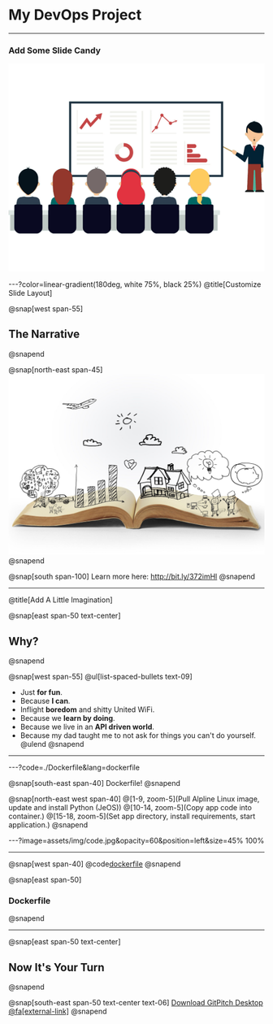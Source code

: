 # My **DevOps** Project

---

### Add Some Slide Candy

![IMAGE](assets/img/presentation.png)

---?color=linear-gradient(180deg, white 75%, black 25%)
@title[Customize Slide Layout]

@snap[west span-55]
## The Narrative
@snapend

@snap[north-east span-45]
![IMAGE](assets/img/narrative.jpg)
@snapend

@snap[south span-100]
Learn more here: http://bit.ly/372imHl
@snapend

---
@title[Add A Little Imagination]

@snap[east span-50 text-center]
## Why?
@snapend

@snap[west span-55]
@ul[list-spaced-bullets text-09]
- Just **for fun**.
- Because **I can**.
- Inflight **boredom** and shitty United WiFi.
- Because we **learn by doing**.
- Because we live in an **API driven world**.
- Because my dad taught me to not ask for things you can't do yourself.
@ulend
@snapend

---

---?code=./Dockerfile&lang=dockerfile

@snap[south-east span-40]
Dockerfile!
@snapend

@snap[north-east west span-40]
@[1-9, zoom-5](Pull Alpline Linux image, update and install Python (JeOS))
@[10-14, zoom-5](Copy app code into container.)
@[15-18, zoom-5](Set app directory, install requirements, start application.)
@snapend


---?image=assets/img/code.jpg&opacity=60&position=left&size=45% 100%

---

@snap[west span-40]
@code[dockerfile](./Dockerfile)
@snapend

@snap[east span-50]
### Dockerfile
@snapend

---




@snap[east span-50 text-center]
## Now It's **Your** Turn
@snapend

@snap[south-east span-50 text-center text-06]
[Download GitPitch Desktop @fa[external-link]](https://gitpitch.com/docs/getting-started/tutorial/)
@snapend


